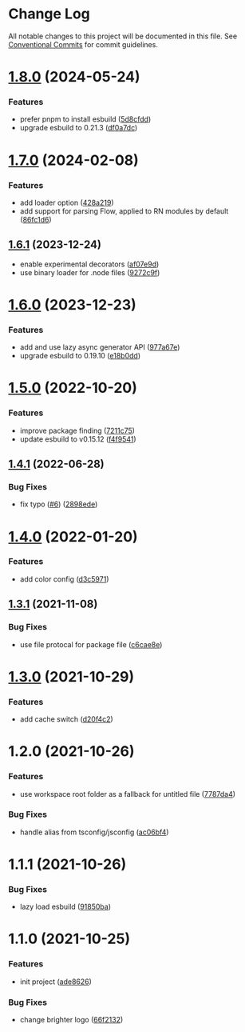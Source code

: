 # Change Log

All notable changes to this project will be documented in this file.
See [Conventional Commits](https://conventionalcommits.org) for commit guidelines.

# [1.8.0](https://github.com/ambar/vscode-bundle-size/compare/bundle-size@1.7.0...bundle-size@1.8.0) (2024-05-24)


### Features

* prefer pnpm to install esbuild ([5d8cfdd](https://github.com/ambar/vscode-bundle-size/commit/5d8cfdd1e496d093e91ac744258534fce76b56db))
* upgrade esbuild to 0.21.3 ([df0a7dc](https://github.com/ambar/vscode-bundle-size/commit/df0a7dc7aaf9924e789e41a64200eadb98237e64))





# [1.7.0](https://github.com/ambar/vscode-bundle-size/compare/bundle-size@1.6.1...bundle-size@1.7.0) (2024-02-08)


### Features

* add loader option ([428a219](https://github.com/ambar/vscode-bundle-size/commit/428a219858691617d1b40301f2a0d5b60498f872))
* add support for parsing Flow, applied to RN modules by default ([86fc1d6](https://github.com/ambar/vscode-bundle-size/commit/86fc1d6a378c72725df528f48e3f718db7566848))





## [1.6.1](https://github.com/ambar/vscode-bundle-size/compare/bundle-size@1.6.0...bundle-size@1.6.1) (2023-12-24)

- enable experimental decorators ([af07e9d](https://github.com/ambar/vscode-bundle-size/commit/af07e9dd421c5f31cd2d8a21454ee407b1003da7))
- use binary loader for .node files ([9272c9f](https://github.com/ambar/vscode-bundle-size/commit/9272c9fb536b9d1bb1eeee6f01bddef8cf389c21))

# [1.6.0](https://github.com/ambar/vscode-bundle-size/compare/bundle-size@1.5.0...bundle-size@1.6.0) (2023-12-23)

### Features

- add and use lazy async generator API ([977a67e](https://github.com/ambar/vscode-bundle-size/commit/977a67ed0f1e7059a992e8fd4b6e88801919556c))
- upgrade esbuild to 0.19.10 ([e18b0dd](https://github.com/ambar/vscode-bundle-size/commit/e18b0dd2bf9659df1e1ae0330274c6d35adea367))

# [1.5.0](https://github.com/ambar/vscode-bundle-size/compare/bundle-size@1.4.1...bundle-size@1.5.0) (2022-10-20)

### Features

- improve package finding ([7211c75](https://github.com/ambar/vscode-bundle-size/commit/7211c75db4339590f0c8317c3a2e7101c48d47a9))
- update esbuild to v0.15.12 ([f4f9541](https://github.com/ambar/vscode-bundle-size/commit/f4f9541d5204e92e4c11aab90c28cc9a2ba6587f))

## [1.4.1](https://github.com/ambar/vscode-bundle-size/compare/bundle-size@1.4.0...bundle-size@1.4.1) (2022-06-28)

### Bug Fixes

- fix typo ([#6](https://github.com/ambar/vscode-bundle-size/issues/6)) ([2898ede](https://github.com/ambar/vscode-bundle-size/commit/2898ede5ede598a5564cac302cae40c5477b55ad))

# [1.4.0](https://github.com/ambar/vscode-bundle-size/compare/bundle-size@1.3.1...bundle-size@1.4.0) (2022-01-20)

### Features

- add color config ([d3c5971](https://github.com/ambar/vscode-bundle-size/commit/d3c5971))

## [1.3.1](https://github.com/ambar/vscode-bundle-size/compare/bundle-size@1.3.0...bundle-size@1.3.1) (2021-11-08)

### Bug Fixes

- use file protocal for package file ([c6cae8e](https://github.com/ambar/vscode-bundle-size/commit/c6cae8e2d888a6e6c1e1c383e077ee8581a51cc0))

# [1.3.0](https://github.com/ambar/vscode-bundle-size/compare/bundle-size@1.2.0...bundle-size@1.3.0) (2021-10-29)

### Features

- add cache switch ([d20f4c2](https://github.com/ambar/vscode-bundle-size/commit/d20f4c2eca03c22cafd2fd19b187b81d8315a3b2))

# 1.2.0 (2021-10-26)

### Features

- use workspace root folder as a fallback for untitled file ([7787da4](https://github.com/ambar/vscode-bundle-size/commit/7787da4))

### Bug Fixes

- handle alias from tsconfig/jsconfig ([ac06bf4](https://github.com/ambar/vscode-bundle-size/commit/ac06bf4))

# 1.1.1 (2021-10-26)

### Bug Fixes

- lazy load esbuild ([91850ba](https://github.com/ambar/vscode-bundle-size/commit/91850ba397426af5bc403812d7938dda4e720145))

# 1.1.0 (2021-10-25)

### Features

- init project ([ade8626](https://github.com/ambar/vscode-bundle-size/commit/ade862610240d6950fd81c29a0dccc5c8459df94))

### Bug Fixes

- change brighter logo ([66f2132](https://github.com/ambar/vscode-bundle-size/commit/66f2132417d722c2c6a79ddd36d6b14f330769bd))
